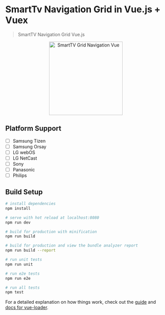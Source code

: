 # SmartTv Navigation Grid in Vue.js + Vuex

> SmartTV Navigation Grid Vue.js

<p align="center">
  <img src="https://br.vuejs.org/images/logo.png" alt="SmartTV Grid Navigation Vue" width="230" />
</p>

## Platform Support
- [ ] Samsung Tizen
- [ ] Samsung Orsay
- [ ] LG webOS
- [ ] LG NetCast
- [ ] Sony
- [ ] Panasonic
- [ ] Philips

## Build Setup

``` bash
# install dependencies
npm install

# serve with hot reload at localhost:8080
npm run dev

# build for production with minification
npm run build

# build for production and view the bundle analyzer report
npm run build --report

# run unit tests
npm run unit

# run e2e tests
npm run e2e

# run all tests
npm test
```

For a detailed explanation on how things work, check out the [guide](http://vuejs-templates.github.io/webpack/) and [docs for vue-loader](http://vuejs.github.io/vue-loader).
